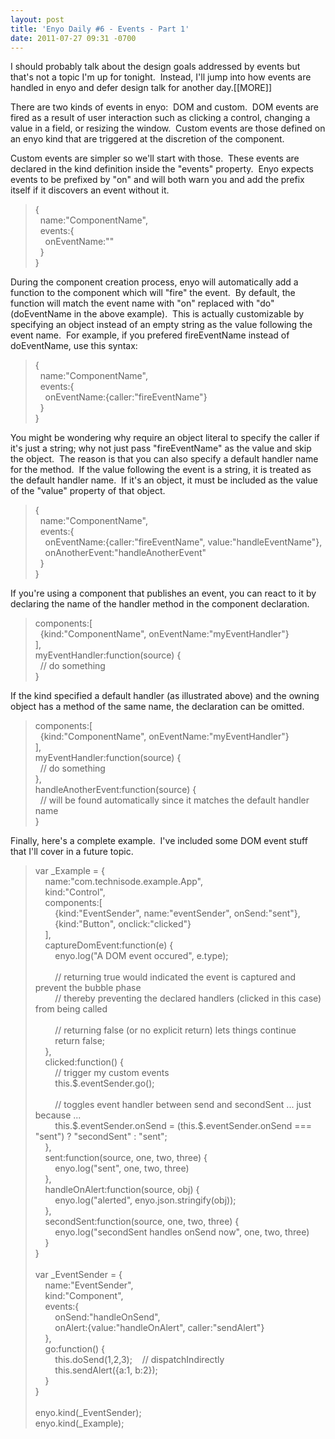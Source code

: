 ```yaml
---
layout: post
title: 'Enyo Daily #6 - Events - Part 1'
date: 2011-07-27 09:31 -0700
---
```


<p><p>I should probably talk about the design goals addressed by events but that's not a topic I'm up for tonight.  Instead, I'll jump into how events are handled in enyo and defer design talk for another day.[[MORE]]</p>
<p>There are two kinds of events in enyo:  DOM and custom.  DOM events are fired as a result of user interaction such as clicking a control, changing a value in a field, or resizing the window.  Custom events are those defined on an enyo kind that are triggered at the discretion of the component.</p>
<p>Custom events are simpler so we'll start with those.  These events are declared in the kind definition inside the "events" property.  Enyo expects events to be prefixed by "on" and will both warn you and add the prefix itself if it discovers an event without it.</p>
<blockquote>
<p>{<br>  name:"ComponentName",<br>  events:{<br>    onEventName:""<br>  }<br>}</p>
</blockquote>
<p>During the component creation process, enyo will automatically add a function to the component which will "fire" the event.  By default, the function will match the event name with "on" replaced with "do" (doEventName in the above example).  This is actually customizable by specifying an object instead of an empty string as the value following the event name.  For example, if you prefered fireEventName instead of doEventName, use this syntax:</p>
<blockquote>
<p>{<br>  name:"ComponentName",<br>  events:{<br>    onEventName:{caller:"fireEventName"}<br>  }<br>}</p>
</blockquote>
<p>You might be wondering why require an object literal to specify the caller if it's just a string; why not just pass "fireEventName" as the value and skip the object.  The reason is that you can also specify a default handler name for the method.  If the value following the event is a string, it is treated as the default handler name.  If it's an object, it must be included as the value of the "value" property of that object.</p>
<blockquote>
<p>{<br>  name:"ComponentName",<br>  events:{<br>    onEventName:{caller:"fireEventName", value:"handleEventName"},<br>    onAnotherEvent:"handleAnotherEvent"<br>  }<br>}</p>
</blockquote>
<p>If you're using a component that publishes an event, you can react to it by declaring the name of the handler method in the component declaration.</p>
<blockquote>
<p>components:[<br>  {kind:"ComponentName", onEventName:"myEventHandler"}<br>],<br>myEventHandler:function(source) {<br>  // do something<br>}</p>
</blockquote>
<p>If the kind specified a default handler (as illustrated above) and the owning object has a method of the same name, the declaration can be omitted.</p>
<blockquote>
<p>components:[<br>  {kind:"ComponentName", onEventName:"myEventHandler"}<br>],<br>myEventHandler:function(source) {<br>  // do something<br>},<br>handleAnotherEvent:function(source) {<br>  // will be found automatically since it matches the default handler name<br>}</p>
</blockquote>
<p>Finally, here's a complete example.  I've included some DOM event stuff that I'll cover in a future topic.</p>
<blockquote>
<p>var _Example = {<br>    name:"com.technisode.example.App",<br>    kind:"Control",<br>    components:[<br>        {kind:"EventSender", name:"eventSender", onSend:"sent"},<br>        {kind:"Button", onclick:"clicked"}<br>    ],<br>    captureDomEvent:function(e) {<br>        enyo.log("A DOM event occured", e.type);<br>        <br>        // returning true would indicated the event is captured and prevent the bubble phase<br>        // thereby preventing the declared handlers (clicked in this case) from being called<br>        <br>        // returning false (or no explicit return) lets things continue<br>        return false;<br>    },<br>    clicked:function() {<br>        // trigger my custom events<br>        this.$.eventSender.go();<br>        <br>        // toggles event handler between send and secondSent ... just because ...<br>        this.$.eventSender.onSend = (this.$.eventSender.onSend === "sent") ? "secondSent" : "sent";<br>    },<br>    sent:function(source, one, two, three) {<br>        enyo.log("sent", one, two, three)<br>    },<br>    handleOnAlert:function(source, obj) {<br>        enyo.log("alerted", enyo.json.stringify(obj));<br>    },<br>    secondSent:function(source, one, two, three) {<br>        enyo.log("secondSent handles onSend now", one, two, three)<br>    }<br>}<br><br>var _EventSender = {<br>    name:"EventSender",<br>    kind:"Component",<br>    events:{ <br>        onSend:"handleOnSend",<br>        onAlert:{value:"handleOnAlert", caller:"sendAlert"}<br>    },<br>    go:function() {<br>        this.doSend(1,2,3);    // dispatchIndirectly<br>        this.sendAlert({a:1, b:2});<br>    }<br>}<br><br>enyo.kind(_EventSender);<br>enyo.kind(_Example);</p>
</blockquote></p>